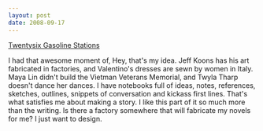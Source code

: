 ```yaml
---
layout: post
date: 2008-09-17
--- 
```


[Twentysix Gasoline Stations](https://en.wikipedia.org/wiki/Twentysix_Gasoline_Stations)

I had that awesome moment of, Hey, that's my idea. Jeff Koons has his art fabricated in factories, and Valentino's dresses are sewn by women in Italy. Maya Lin didn't build the Vietman Veterans Memorial, and Twyla Tharp doesn't dance her dances. I have notebooks full of ideas, notes, references, sketches, outlines, snippets of conversation and kickass first lines. That's what satisfies me about making a story. I like this part of it so much more than the writing. Is there a factory somewhere that will fabricate my novels for me? I just want to design.

